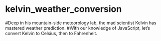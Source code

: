 # kelvin_weather_conversion
#Deep in his mountain-side meteorology lab, the mad scientist Kelvin has mastered weather prediction.
#With our knowledge of JavaScript, let’s convert Kelvin to Celsius, then to Fahrenheit.

